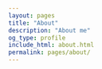 ```yaml
---
layout: pages
title: "About"
description: "About me"
og_type: profile
include_html: about.html
permalink: pages/about/
---
```

